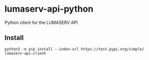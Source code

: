 # lumaserv-api-python
Python client for the LUMASERV API

## Install
`python3 -m pip install --index-url https://test.pypi.org/simple/ lumaserv-api-client`